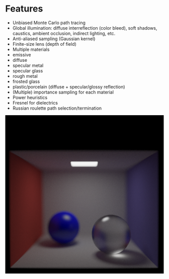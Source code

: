 # Features #
- Unbiased Monte Carlo path tracing
- Global illumination: diffuse interreflection (color bleed), soft shadows, caustics, ambient occlusion, indirect lighting, etc.
- Anti-aliased sampling (Gaussian kernel)
- Finite-size lens (depth of field)
- Multiple materials
 - emissive
 - diffuse
 - specular metal
 - specular glass
 - rough metal
 - frosted glass
 - plastic/porcelain (diffuse + specular/glossy reflection)
- (Multiple) importance sampling for each material
 - Power heuristics
- Fresnel for dielectrics
- Russian roulette path selection/termination

![](a.png)